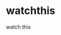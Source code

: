 watchthis
=========

watch this




















































































































































































